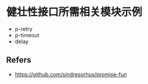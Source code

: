 # 健壮性接口所需相关模块示例

- p-retry
- p-timeout
- delay

## Refers

- https://github.com/sindresorhus/promise-fun